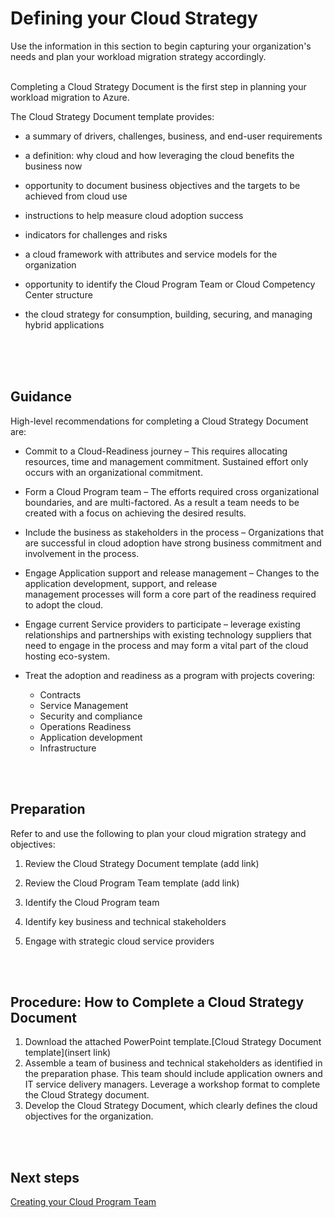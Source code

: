 # Defining your Cloud Strategy

Use the information in this section to begin capturing your organization's needs and plan your workload migration strategy accordingly.
<br />
<br />

Completing a Cloud Strategy Document is the first step in planning your workload migration to Azure.

The Cloud Strategy Document template provides:
* a summary of drivers, challenges, business, and end-user requirements

* a definition: why cloud and how leveraging the cloud benefits the business now
* opportunity to document business objectives and the targets to be achieved from cloud use
* instructions to help measure cloud adoption success 
* indicators for challenges and risks
* a cloud framework with attributes and service models for the organization 
* opportunity to identify the Cloud Program Team or Cloud Competency Center structure
* the cloud strategy for consumption, building, securing, and managing hybrid applications
<br />
<br />
<br />

## Guidance

High-level recommendations for completing a Cloud Strategy Document are:
* Commit to a Cloud-Readiness journey – This requires allocating resources, time and management commitment.  Sustained effort only
  occurs with an organizational commitment.
* Form a Cloud Program team – The efforts required cross organizational boundaries, and are multi-factored.  As a result 
  a team needs to be created with a focus on achieving the desired results.
* Include the business as stakeholders in the process – Organizations that are successful in cloud adoption have strong 
  business commitment and involvement in the process.
* Engage Application support and release management – Changes to the application development, support, and release 	
  management processes will form a core part of the readiness required to adopt the cloud.
* Engage current Service providers to participate – leverage existing relationships and partnerships with existing 
  technology suppliers that need to engage in the process and may form a vital part of the cloud hosting eco-system.
* Treat the adoption and readiness as a program with projects covering:

	- Contracts
	- Service Management
	- Security and compliance
	- Operations Readiness
	- Application development 
	- Infrastructure
<br />
<br />

## Preparation

Refer to and use the following to plan your cloud migration strategy and objectives:

1. Review the Cloud Strategy Document template (add link)

2. Review the Cloud Program Team template (add link)
3. Identify the Cloud Program team
4. Identify key business and technical stakeholders
5. Engage with strategic cloud service providers 
<br />
<br />

## Procedure: How to Complete a Cloud Strategy Document

1. Download the attached PowerPoint template.[Cloud Strategy Document template](insert link) 
2. Assemble a team of business and technical stakeholders as identified in the preparation phase. This team should 
   include application owners and IT service delivery managers. Leverage a workshop format to complete the Cloud Strategy document.
3. Develop the Cloud Strategy Document, which clearly defines the cloud objectives for the organization.
<br />
<br />

## Next steps

[Creating your Cloud Program Team](https://github.com/alvarovitta/Planning-Workload-Migration/blob/master/1.1-Creating-your-Cloud-Program-Team.md)

